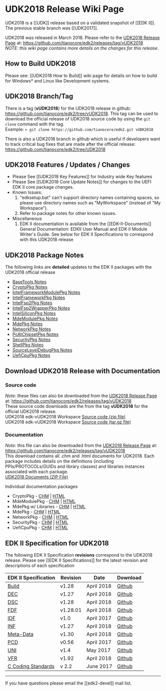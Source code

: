# UDK2018 Release Wiki Page

UDK2018 is a [[UDK]] release based on a validated snapshot of [[EDK II]]. The previous stable branch was [[UDK2017]].

UDK2018 was released in March 2018. Please refer to the [UDK2018 Release Page](https://github.com/tianocore/edk2/releases/tag/vUDK2018) at: 
https://github.com/tianocore/edk2/releases/tag/vUDK2018 <br>
_NOTE: this wiki page contains more details on the changes for this release._


## How to Build UDK2018

Please see: [[UDK2018 How to Build]] wiki page for details on how to build for Windows* and Linux like Development systems.


## UDK2018 Branch/Tag

There is a tag (**vUDK2018**) for the UDK2018 release in github:
https://github.com/tianocore/edk2/tree/vUDK2018.  This tag can be used to download the official release of UDK2018 source code by using the `git clone` command with the tag. <br>
Example: `> git clone https://github.com/tianocore/edk2.git vUDK2018`


There is also a UDK2018 branch in github which is useful if developers want to track critical bug fixes that are made after the official release:
https://github.com/tianocore/edk2/tree/UDK2018


## UDK2018 Features / Updates / Changes
* Please See [[UDK2018 Key Features]] for Industry wide Key features
* Please See [[UDK2018 Core Update Notes]] for changes to the UEFI EDK II core package changes.
* Known Issues:
  1.  "edksetup.bat" can't support directory names containing spaces, so please
    use directory names such as "MyWorkspace" (instead of "My Workspace").
  2.  Refer to package notes for other known issues.
* Miscellaneous
  1.  EDK II documentation is available from the [[EDK-II-Documents]]
    General Documentation: EDKII User Manual and EDK II Module Writer's Guide. See below for EDK II Specifications to correspond with this UDK2018 release
 

## UDK2018 Package Notes
The following links are **detailed** updates to the EDK II packages with the UDK2018 official release <BR>
* [BaseTools Notes]( https://github.com/tianocore-docs/Docs/blob/master/UDK/UDK2018/BaseToolsNotes.md)
* [CryptoPkg Notes](https://github.com/tianocore-docs/Docs/blob/master/UDK/UDK2018/CryptoPkgNotes.md)
* [IntelFrameworkModulePkg Notes]( https://github.com/tianocore-docs/Docs/blob/master/UDK/UDK2018/IntelFrameworkModulePkgNotes.md)
* [IntelFrameworkPkg Notes]( https://github.com/tianocore-docs/Docs/blob/master/UDK/UDK2018/IntelFrameworkPkgNotes.md)
* [IntelFsp2Pkg Notes]( https://github.com/tianocore/edk2/blob/UDK2018/IntelFsp2Pkg/Readme.md)
* [IntelFsp2WrapperPkg Notes](https://github.com/tianocore-docs/Docs/blob/master/UDK/UDK2018/IntelFsp2WrapperPkgNotes.md)
* [IntelSiliconPkg Notes]( https://github.com/tianocore-docs/Docs/blob/master/UDK/UDK2018/IntelSiliconPkgNotes.md)
* [MdeModulePkg Notes]( https://github.com/tianocore-docs/Docs/blob/master/UDK/UDK2018/MdeModulePkgNotes.md)
* [MdePkg Notes]( https://github.com/tianocore-docs/Docs/blob/master/UDK/UDK2018/MdePkgNotes.md)
* [NetworkPkg Notes]( https://github.com/tianocore-docs/Docs/blob/master/UDK/UDK2018/NetworkPkgNotes.md)
* [PcAtChipsetPkg Notes]( https://github.com/tianocore-docs/Docs/blob/master/UDK/UDK2018/PcAtChipsetPkgNotes.md)
* [SecurityPkg Notes]( https://github.com/tianocore-docs/Docs/blob/master/UDK/UDK2018/SecurityPkgNotes.md)
* [ShellPkg Notes]( https://github.com/tianocore-docs/Docs/blob/master/UDK/UDK2018/ShellPkgNotes.md)
* [SourceLevelDebugPkg Notes]( https://github.com/tianocore-docs/Docs/blob/master/UDK/UDK2018/SourceLevelDebugPkgNotes.md)
* [UefiCpuPkg Notes]( https://github.com/tianocore-docs/Docs/blob/master/UDK/UDK2018/UefiCpuPkgNotes.md)





## Download  UDK2018 Release with Documentation


### Source code 
_Note:_ these files can also be downloaded from the [UDK2018 Release Page](https://github.com/tianocore/edk2/releases/tag/vUDK2018) at: https://github.com/tianocore/edk2/releases/tag/vUDK2018 <br>
These source code downloads are the from the tag **vUDK2018** for the official UDK2018 release. <br>
UDK2018 edk-vUDK2018 Workspace [Source code (zip file)](https://github.com/tianocore/edk2/archive/vUDK2018.zip ) <BR>
UDK2018 edk-vUDK2018 Workspace [Source code (tar.gz file)](https://github.com/tianocore/edk2/archive/vUDK2018.tar.gz ) 

### Documentation
_Note:_ this file can also be downloaded from the [UDK2018 Release Page](https://github.com/tianocore/edk2/releases/tag/vUDK2018) at: https://github.com/tianocore/edk2/releases/tag/vUDK2018 <br>
This download contains all .chm and .html documents for UDK2018. Each package includes details on the definitions (including PPIs/PROTOCOLs/GUIDs and library classes) and libraries instances associated with each package. <br>
[UDK2018 Documents (ZIP File)]( https://github.com/tianocore/edk2/releases/download/vUDK2018/UDK2018.Documents.zip)  

Individual documentation packages
* CryptoPkg - [CHM](https://github.com/tianocore-docs/Docs/raw/master/UDK/UDK2018/CryptoPkg%20Document.chm) | [HTML](https://github.com/tianocore-docs/Docs/raw/master/UDK/UDK2018/CryptoPkg%20Document.zip)
* MdeModulePkg - [CHM](https://github.com/tianocore-docs/Docs/raw/master/UDK/UDK2018/MdeModulePkg%20Document.chm) | [HTML](https://github.com/tianocore-docs/Docs/raw/master/UDK/UDK2018/MdeModulePkg%20Document.zip)
* MdePkg w/ Libraries - [CHM](https://github.com/tianocore-docs/Docs/raw/master/UDK/UDK2018/MdePkg%20Document%20With%20Libraries.chm) | [HTML](https://github.com/tianocore-docs/Docs/raw/master/UDK/UDK2018/MdePkg%20Document%20With%20Libraries.zip)
* MdePkg - [CHM](https://github.com/tianocore-docs/Docs/raw/master/UDK/UDK2018/MdePkg%20Document.chm) | [HTML](https://github.com/tianocore-docs/Docs/raw/master/UDK/UDK2018/MdePkg%20Document.zip)
* NetworkPkg - [CHM](https://github.com/tianocore-docs/Docs/raw/master/UDK/UDK2018/NetworkPkg%20Document%20With%20Modules.chm) | [HTML](https://github.com/tianocore-docs/Docs/raw/master/UDK/UDK2018/NetworkPkg%20Document%20With%20Modules.zip)
* SecurityPkg - [CHM](https://github.com/tianocore-docs/Docs/raw/master/UDK/UDK2018/SecurityPkg%20Document%20With%20Modules.chm) | [HTML](https://github.com/tianocore-docs/Docs/raw/master/UDK/UDK2018/SecurityPkg%20Document%20With%20Modules.zip)
* UefiCpuPkg - [CHM](https://github.com/tianocore-docs/Docs/blob/master/UDK/UDK2018/UefiCpuPkg%20Document.chm) | [HTML](https://github.com/tianocore-docs/Docs/blob/master/UDK/UDK2018/UefiCpuPkg%20Document.zip)

## EDK II Specification for UDK2018
The following EDK II Specification **revisions** correspond to the UDK2018 release. Please
see [[EDK II Specifications]] for the latest revision and descriptions of each specification



| EDK II Specification | Revision  | Date | Download |
| ---------------------| --------- | ---- |---------------------------------------------|
|[Build](EDK-II-Specifications#build)         |v1.28   | April 2018 |       [Github ](https://github.com/tianocore-docs/edk2-BuildSpecification/tree/release/1.28) |
|[DEC](EDK-II-Specifications#dec)             |v1.27   | April 2018 |         [Github ](https://github.com/tianocore-docs/edk2-DecSpecification/tree/release/1.27)   |
|[DSC](EDK-II-Specifications#dsc)             |v1.28   | April 2018 | [Github ](https://github.com/tianocore-docs/edk2-DscSpecification/tree/release/1.28)   |
|[FDF](EDK-II-Specifications#fdf)             |v1.28.01| April 2018 |       [Github ](https://github.com/tianocore-docs/edk2-FdfSpecification/tree/release/1.28.01)|
|[IDF](EDK-II-Specifications#idf)             |v1.0    | April 2017 |        [Github ](https://github.com/tianocore-docs/edk2-IdfSpecification/tree/release/1.00)   |
|[INF](EDK-II-Specifications#inf)             |v1.27   | April 2018 |         [Github ](https://github.com/tianocore-docs/edk2-InfSpecification/tree/release/1.27)   |
|[Meta-Data](EDK-II-Specifications#meta-data) |v1.30   | April 2018 |[Github ](https://github.com/tianocore-docs/edk2-MetaDataExpressionSyntaxSpecification/tree/release/1.30) |
|[PCD](EDK-II-Specifications#pcd)             |v0.56   | April 2017 |        [Github ](https://github.com/tianocore-docs/edk2-PcdSpecification/tree/release/0.56)   |
|[UNI](EDK-II-Specifications#uni)             |v1.4    | May 2017   |      [Github ](https://github.com/tianocore-docs/edk2-UniSpecification/tree/release/1.40)   |
|[VFR](EDK-II-Specifications#vfr)             |v1.92   | April 2018 | [Github ](https://github.com/tianocore-docs/edk2-VfrSpecification/tree/release/1.92)   |
|[C Coding Standards](EDK-II-Specifications#c-coding-standards) | v 2.2 | June 2017 |  [Github ](https://github.com/tianocore-docs/edk2-CCodingStandardsSpecification/tree/release/2.20)|


***

If you have questions please email the [[edk2-devel]] mail list.
